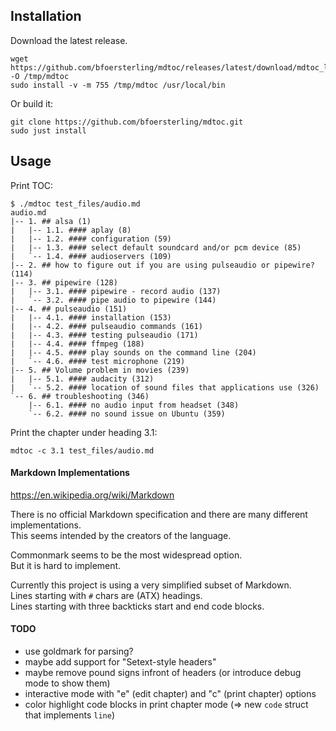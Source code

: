 ## Installation

Download the latest release.
```
wget https://github.com/bfoersterling/mdtoc/releases/latest/download/mdtoc_linux_amd64 -O /tmp/mdtoc
sudo install -v -m 755 /tmp/mdtoc /usr/local/bin
```

Or build it:
```
git clone https://github.com/bfoersterling/mdtoc.git
sudo just install
```

## Usage

Print TOC:
```
$ ./mdtoc test_files/audio.md
audio.md
|-- 1. ## alsa (1)
|   |-- 1.1. #### aplay (8)
|   |-- 1.2. #### configuration (59)
|   |-- 1.3. #### select default soundcard and/or pcm device (85)
|   `-- 1.4. #### audioservers (109)
|-- 2. ## how to figure out if you are using pulseaudio or pipewire? (114)
|-- 3. ## pipewire (128)
|   |-- 3.1. #### pipewire - record audio (137)
|   `-- 3.2. #### pipe audio to pipewire (144)
|-- 4. ## pulseaudio (151)
|   |-- 4.1. #### installation (153)
|   |-- 4.2. #### pulseaudio commands (161)
|   |-- 4.3. #### testing pulseaudio (171)
|   |-- 4.4. #### ffmpeg (188)
|   |-- 4.5. #### play sounds on the command line (204)
|   `-- 4.6. #### test microphone (219)
|-- 5. ## Volume problem in movies (239)
|   |-- 5.1. #### audacity (312)
|   `-- 5.2. #### location of sound files that applications use (326)
`-- 6. ## troubleshooting (346)
    |-- 6.1. #### no audio input from headset (348)
    `-- 6.2. #### no sound issue on Ubuntu (359)
```

Print the chapter under heading 3.1:
```
mdtoc -c 3.1 test_files/audio.md
```

#### Markdown Implementations

https://en.wikipedia.org/wiki/Markdown

There is no official Markdown specification and there are many different \
implementations.\
This seems intended by the creators of the language.

Commonmark seems to be the most widespread option.\
But it is hard to implement.

Currently this project is using a very simplified subset of Markdown.\
Lines starting with `#` chars are (ATX) headings.\
Lines starting with three backticks start and end code blocks.

#### TODO

- use goldmark for parsing?
- maybe add support for "Setext-style headers"
- maybe remove pound signs infront of headers (or introduce debug mode to show them)
- interactive mode with "e" (edit chapter) and "c" (print chapter) options
- color highlight code blocks in print chapter mode (=> new `code` struct that implements `line`)
